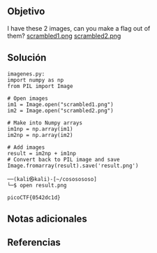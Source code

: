 ## Objetivo
I have these 2 images, can you make a flag out of them? [scrambled1.png](https://mercury.picoctf.net/static/6e4afb967ef8c865f79f3a8cd7767cca/scrambled1.png) [scrambled2.png](https://mercury.picoctf.net/static/6e4afb967ef8c865f79f3a8cd7767cca/scrambled2.png)
## Solución
```
imagenes.py:
import numpy as np
from PIL import Image

# Open images
im1 = Image.open("scrambled1.png")
im2 = Image.open("scrambled2.png")

# Make into Numpy arrays
im1np = np.array(im1)
im2np = np.array(im2)

# Add images
result = im2np + im1np
# Convert back to PIL image and save
Image.fromarray(result).save('result.png')

──(kali㉿kali)-[~/cososososo]
└─$ open result.png

picoCTF{0542dc1d}
```
## Notas adicionales
## Referencias